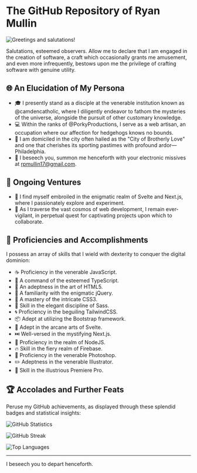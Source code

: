 # The GitHub Repository of Ryan Mullin

![Greetings and salutations!](https://user-images.githubusercontent.com/18350557/176309783-0785949b-9127-417c-8b55-ab5a4333674e.gif)

Salutations, esteemed observers. Allow me to declare that I am engaged in the creation of software, a craft which occasionally grants me amusement, and even more infrequently, bestows upon me the privilege of crafting software with genuine utility.

## 🌐 An Elucidation of My Persona

- 🎓 I presently stand as a disciple at the venerable institution known as @camdencatholic, where I diligently endeavor to fathom the mysteries of the universe, alongside the pursuit of other customary knowledge.
- 💻 Within the ranks of @PorkyProductions, I serve as a web artisan, an occupation where our affection for hedgehogs knows no bounds.
- 📍 I am domiciled in the city often hailed as the "City of Brotherly Love" and one that cherishes its sporting pastimes with profound ardor—Philadelphia.
- 📧 I beseech you, summon me henceforth with your electronic missives at [rpmullin17@gmail.com](mailto:rpmullin17@gmail.com).

## 🚀 Ongoing Ventures

- 🔬 I find myself embroiled in the enigmatic realm of Svelte and Next.js, where I passionately explore and experiment.
- 🌌 As I traverse the vast cosmos of web development, I remain ever-vigilant, in perpetual quest for captivating projects upon which to collaborate.

## 💼 Proficiencies and Accomplishments

I possess an array of skills that I wield with dexterity to conquer the digital dominion:

- ☕ Proficiency in the venerable JavaScript.
- 💼 A command of the esteemed TypeScript.
- 📝 An adeptness in the art of HTML5.
- 🍭 A familiarity with the enigmatic jQuery.
- 🎨 A mastery of the intricate CSS3.
- 💃 Skill in the elegant discipline of Sass.
- 🌀 Proficiency in the beguiling TailwindCSS.
- 📦 Adept at utilizing the Bootstrap framework.
- 🍡 Adept in the arcane arts of Svelte.
- ⏭️ Well-versed in the mystifying Next.js.
- 🚀 Proficiency in the realm of NodeJS.
- 🔥 Skill in the fiery realm of Firebase.
- 🎨 Proficiency in the venerable Photoshop.
- ✏️ Adeptness in the venerable Illustrator.
- 🎥 Skill in the illustrious Premiere Pro.

## 🏆 Accolades and Further Feats

Peruse my GitHub achievements, as displayed through these splendid badges and statistical insights:

![GitHub Statistics](https://github-readme-stats.vercel.app/api?username=hiteacheryouare&show_icons=true&hide=stars,&count_private=true&title_color=0891b2&text_color=ffffff&icon_color=0891b2&bg_color=1c1917&hide_border=true&show_icons=true)

![GitHub Streak](https://github-readme-streak-stats.herokuapp.com/?user=hiteacheryouare&stroke=ffffff&background=1c1917&ring=0891b2&fire=0891b2&currStreakNum=ffffff&currStreakLabel=0891b2&sideNums=ffffff&sideLabels=ffffff&dates=ffffff&hide_border=true)

![Top Languages](https://github-readme-stats.vercel.app/api/top-langs/?username=hiteacheryouare&langs_count=10&title_color=0891b2&text_color=ffffff&icon_color=0891b2&bg_color=1c1917&hide_border=true&locale=en&custom_title=Top%20%Languages)

---

I beseech you to depart henceforth.
<!--
**hiteacheryouare/hiteacheryouare** is a ✨ _special_ ✨ repository because its `README.md` (this file) appears on your GitHub profile.

Here are some ideas to get you started:

- 🔭 I’m currently working on ...
- 🌱 I’m currently learning ...
- 👯 I’m looking to collaborate on ...
- 🤔 I’m looking for help with ...
- 💬 Ask me about ...
- 📫 How to reach me: ...
- 😄 Pronouns: ...
- ⚡ Fun fact: ...
-->
